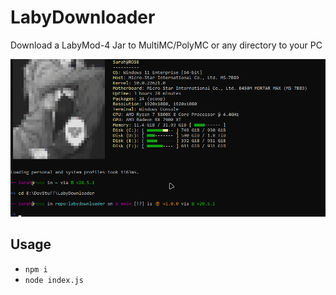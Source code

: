 # LabyDownloader
Download a LabyMod-4 Jar to MultiMC/PolyMC or any directory to your PC

![](Files/pwsh_h5bq3tfk8t.gif)

## Usage

- `npm i`
- `node index.js`
